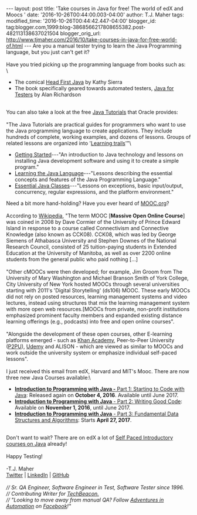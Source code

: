 \-\-- layout: post title: \'Take courses in Java for free! The world of
edX and Moocs \' date: \'2016-10-26T00:44:00.003-04:00\' author: T.J.
Maher tags: modified\_time: \'2016-10-26T00:44:42.447-04:00\'
blogger\_id:
tag:blogger.com,1999:blog-3868566217808655382.post-482113138637021504
blogger\_orig\_url:
http://www.tjmaher.com/2016/10/take-courses-in-java-for-free-world-of.html
\-\-- Are you a manual tester trying to learn the Java Programming
language, but you just can\'t get it?\
\
Have you tried picking up the programming language from books such as:\
\

-   The comical [Head First
    Java](https://www.amazon.com/Head-First-Java-Kathy-Sierra/dp/0596009208/) by
    Kathy Sierra
-   The book specifically geared towards automated testers, [Java for
    Testers](http://javafortesters.com/) by Alan Richardson

\
You can also take a look at the free [Java
Tutorials](http://docs.oracle.com/javase/tutorial/index.html) that
Oracle provides:\
\
\"The Java Tutorials are practical guides for programmers who want to
use the Java programming language to create applications. They include
hundreds of complete, working examples, and dozens of lessons. Groups of
related lessons are organized into \'[Learning
trails](http://docs.oracle.com/javase/tutorial/index.html)\'\"\

-   [Getting
    Started](http://docs.oracle.com/javase/tutorial/getStarted/index.html)---\"An
    introduction to Java technology and lessons on installing Java
    development software and using it to create a simple program.\"
-   [Learning the Java
    Language](http://docs.oracle.com/javase/tutorial/java/index.html)---\"Lessons
    describing the essential concepts and features of the Java
    Programming Language.\"
-   [Essential Java
    Classes](http://docs.oracle.com/javase/tutorial/essential/index.html)---\"Lessons
    on exceptions, basic input/output, concurrency, regular expressions,
    and the platform environment.\"

Need a bit more hand-holding? Have you ever heard of
[MOOC.org](http://mooc.org/)?\
\
According to
[Wikipedia](https://en.wikipedia.org/wiki/Massive_open_online_course),
\"The term MOOC \[**Massive Open Online Course**\] was coined in 2008 by
Dave Cormier of the University of Prince Edward Island in response to a
course called Connectivism and Connective Knowledge (also known as
CCK08). CCK08, which was led by George Siemens of Athabasca University
and Stephen Downes of the National Research Council, consisted of 25
tuition-paying students in Extended Education at the University of
Manitoba, as well as over 2200 online students from the general public
who paid nothing \[\...\]\
\
\"Other cMOOCs were then developed; for example, Jim Groom from The
University of Mary Washington and Michael Branson Smith of York College,
City University of New York hosted MOOCs through several universities
starting with 2011\'s \'Digital Storytelling\' (ds106) MOOC. These early
MOOCs did not rely on posted resources, learning management systems and
video lectures, instead using structures that mix the learning
management system with more open web resources.\[MOOCs from private,
non-profit institutions emphasized prominent faculty members and
expanded existing distance learning offerings (e.g., podcasts) into free
and open online courses\".\
\
\"Alongside the development of these open courses, other E-learning
platforms emerged - such as [Khan
Academy](https://www.khanacademy.org/), Peer-to-Peer University
([P2PU](https://www.p2pu.org/)), [Udemy](https://www.udemy.com/) and
ALISON - which are viewed as similar to MOOCs and work outside the
university system or emphasize individual self-paced lessons\".\
\
I just received this email from edX, Harvard and MIT\'s Mooc. There are
now three new Java Courses available:\

-   [**Introduction to Programming with Java -** Part 1: Starting to
    Code with
    Java](https://www.edx.org/course/introduction-programming-java-part-1-uc3mx-it-1-1x-1):
    Released again on **October 4, 2016**. Available until June 2017.
-   [**Introduction to Programming with Java** - Part 2: Writing Good
    Code](https://www.edx.org/course/introduction-programming-java-part-2-uc3mx-it-1-2x-0):
    Available on **November 1, 2016**, until June 2017.
-   [**Introduction to Programming with Java** - Part 3: Fundamental
    Data Structures and
    Algorithms](https://www.edx.org/course/introduction-programming-java-part-3-uc3mx-it-1-3x):
    Starts **April 27, 2017**.

\
Don\'t want to wait? There are on edX a lot of [Self Paced Introductory
courses on
Java](https://www.edx.org/course/?search_query=java&availability=Self-Paced&level=Introductory) already!\
\
Happy Testing!\
\
-T.J. Maher\
[Twitter](https://twitter.com/tjmaher1) \| [LinkedIn](https://www.linkedin.com/in/tjmaher1) \| [GitHub](https://github.com/tjmaher)\
\
*// Sr. QA Engineer, Software Engineer in Test, Software Tester since
1996.\
// Contributing Writer
for [TechBeacon.](http://techbeacon.com/contributors/thomas-maher)\
// \"Looking to move away from manual QA? Follow [Adventures in
Automation](http://www.tjmaher.com/) on
[Facebook](https://www.facebook.com/AdventuresInAutomation/)!\"*
